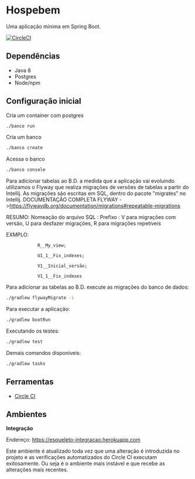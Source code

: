 # Hospebem

Uma aplicação mínima em Spring Boot.

[![CircleCI](https://circleci.com/gh/aceleradora-TW/esqueleto-ambulante/tree/master.svg?style=svg)](https://circleci.com/gh/aceleradora-TW/esqueleto-ambulante/tree/master)

## Dependências

- Java 8
- Postgres
- Node/npm


## Configuração inicial

Cria um container com postgres

```sh
./banco run
```

Cria um banco

```sh
./banco create
```

Acessa o banco

```sh
./banco console
```

Para adicionar tabelas ao B.D. a medida que a aplicação vai evoluindo utilizamos o Flyway que realiza migrações de versões de tabelas
a partir do Intellij. As migrações são escritas em SQL, dentro do pacote "migrates" no Intellij.
DOCUMENTAÇÃO COMPLETA FLYWAY ->https://flywaydb.org/documentation/migrations#repeatable-migrations

RESUMO:
Nomeação do arquivo SQL :
Prefixo : V para migrações com versão, U para desfazer migrações, R para migrações repetíveis

EXMPLO:

                R__My_view; 

                U1_1__Fix_indexes;

                V1__Inicial_versão;

                V1_1__Fix_indexes
             
Para adicionar as tabelas ao B.D. execute as migrações do banco de dados:

```bash
./gradlew flywayMigrate -i
```

Para executar a aplicação:

```sh
./gradlew bootRun
```

Executando os testes:

```sh
./gradlew test
```

Demais comandos disponíveis:

```sh
./gradlew tasks
```


## Ferramentas

- [Circle CI](https://circleci.com/gh/aceleradora-TW/esqueleto-ambulante)


## Ambientes

__Integração__

Endereço: https://esqueleto-integracao.herokuapp.com

Este ambiente é atualizado toda vez que uma alteração é introduzida no projeto e as verificações automatizados do Circle CI executam
exitosamente. Ou seja é o ambiente mais instável e que recebe as alterações mais recentes.
